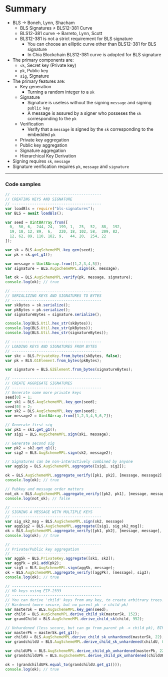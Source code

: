 # Summary

* BLS -> Boneh, Lynn, Shacham
  * BLS Signatures ≠ BLS12-381 Curve
  * BLS12-381 curve -> Barreto, Lynn, Scott
  * BLS12-381 is not a strict requirement for BLS signature
    * You can choose an elliptic curve other than BLS12-381 for BLS signature
    * In Chia Blockchain BLS12-381 curve is adopted for BLS signature
* The primary components are:
  * `sk`, Secret key (Private key)
  * `pk`, Public key
  * `sig`, Signature
* The primary features are:
  * Key generation
    * Turning a random integer to a `sk`
  * Signature
    * Signature is useless without the signing `message` and signing `public key`
    * A message is assured by a signer who posseses the `sk` corresponding to the `pk`
  * Verification
    * Verify that a `message` is signed by the `sk` corresponding to the embedded `pk`
  * Private key aggregation
  * Public key aggregation
  * Signature aggregation
  * Hierarchical Key Derivation
* Signing requires `sk`, `message`
* Signature verification requires `pk`, `message` and `signature`

***

### Code samples

```javascript
// ----------------------------------------
// CREATING KEYS AND SIGNATURE
// ----------------------------------------
var loadBls = require("bls-signatures");
var BLS = await loadBls();

var seed = Uint8Array.from([
  0,  50, 6,  244, 24,  199, 1,  25,  52,  88,  192,
  19, 18, 12, 89,  6,   220, 18, 102, 58,  209, 82,
  12, 62, 89, 110, 182, 9,   44, 20,  254, 22
]);

var sk = BLS.AugSchemeMPL.key_gen(seed);
var pk = sk.get_g1();

var message = Uint8Array.from([1,2,3,4,5]);
var signature = BLS.AugSchemeMPL.sign(sk, message);

let ok = BLS.AugSchemeMPL.verify(pk, message, signature);
console.log(ok); // true

// ----------------------------------------
// SERIALIZING KEYS AND SIGNATURES TO BYTES
// ----------------------------------------
var skBytes = sk.serialize();
var pkBytes = pk.serialize();
var signatureBytes = signature.serialize();

console.log(BLS.Util.hex_str(skBytes));
console.log(BLS.Util.hex_str(pkBytes));
console.log(BLS.Util.hex_str(signatureBytes));

// ----------------------------------------
// LOADING KEYS AND SIGNATURES FROM BYTES
// ----------------------------------------
var skc = BLS.PrivateKey.from_bytes(skBytes, false);
var pk = BLS.G1Element.from_bytes(pkBytes);

var signature = BLS.G2Element.from_bytes(signatureBytes);

// ----------------------------------------
// CREATE AGGREGATE SIGNATURES
// ----------------------------------------
// Generate some more private keys
seed[0] = 1;
var sk1 = BLS.AugSchemeMPL.key_gen(seed);
seed[0] = 2;
var sk2 = BLS.AugSchemeMPL.key_gen(seed);
var message2 = Uint8Array.from([1,2,3,4,5,6,7]);

// Generate first sig
var pk1 = sk1.get_g1();
var sig1 = BLS.AugSchemeMPL.sign(sk1, message);

// Generate second sig
var pk2 = sk2.get_g1();
var sig2 = BLS.AugSchemeMPL.sign(sk2, message2);

// Signatures can be non-interactively combined by anyone
var aggSig = BLS.AugSchemeMPL.aggregate([sig1, sig2]);

ok = BLS.AugSchemeMPL.aggregate_verify([pk1, pk2], [message, message2], aggSig);
console.log(ok); // true

// Pubkey and message order matters
not_ok = BLS.AugSchemeMPL.aggregate_verify([pk2, pk1], [message, message2], aggSig);
console.log(not_ok); // false

// ----------------------------------------
// SIGNING A MESSAGE WITH MULTIPLE KEYS
// ----------------------------------------
var sig_sk2_msg = BLS.AugSchemeMPL.sign(sk2, message)
var aggSig2 = BLS.AugSchemeMPL.aggregate([sig1, sig_sk2_msg]);
ok = BLS.AugSchemeMPL.aggregate_verify([pk1, pk2], [message, message], aggSig2);
console.log(ok); // true

// ----------------------------------------
// Private/Public key aggregation
// ----------------------------------------
var aggSk = BLS.PrivateKey.aggregate([sk1, sk2]);
var aggPk = pk1.add(pk2);
var sig3 = BLS.AugSchemeMPL.sign(aggSk, message);
ok = BLS.AugSchemeMPL.aggregate_verify([aggPk], [message], sig3);
console.log(ok); // true

// ----------------------------------------
// HD keys using EIP-2333
// ----------------------------------------
// You can derive 'child' keys from any key, to create arbitrary trees. 4 byte indeces are used.
// Hardened (more secure, but no parent pk -> child pk)
var masterSk = BLS.AugSchemeMPL.key_gen(seed);
var child = BLS.AugSchemeMPL.derive_child_sk(masterSk, 152);
var grandChild = BLS.AugSchemeMPL.derive_child_sk(child, 952);

// Unhardened (less secure, but can go from parent pk -> child pk), BIP32 style
var masterPk = masterSk.get_g1();
var childU = BLS.AugSchemeMPL.derive_child_sk_unhardened(masterSk, 22);
var grandchildU = BLS.AugSchemeMPL.derive_child_sk_unhardened(childU, 0);

var childUPk = BLS.AugSchemeMPL.derive_child_pk_unhardened(masterPk, 22);
var grandchildUPk = BLS.AugSchemeMPL.derive_child_pk_unhardened(childUPk, 0);

ok = (grandchildUPk.equal_to(grandchildU.get_g1()));
console.log(ok); // true
```
